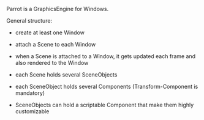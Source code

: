 Parrot is a GraphicsEngine for Windows.

General structure:
  - create at least one Window
  - attach a Scene to each Window
  - when a Scene is attached to a Window, it gets updated each frame and also rendered to the Window
  
  - each Scene holds several SceneObjects
  - each SceneObject holds several Components (Transform-Component is mandatory)
  - SceneObjects can hold a scriptable Component that make them highly customizable
